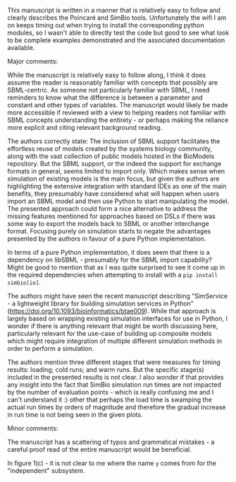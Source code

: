 This manuscript is written in a manner that is relatively easy to follow and clearly describes the Poincaré and SimBio tools. Unfortunately the wifi I am on keeps timing out when trying to install the corresponding python modules, so I wasn't able to directly test the code but good to see what look to be complete examples demonstrated and the associated documentation available.

Major comments:

While the manuscript is relatively easy to follow along, I think it does assume the reader is reasonably familiar with concepts that possibly are SBML-centric. As someone not particularly familiar with SBML, I need reminders to know what the difference is between a parameter and constant and other types of variables. The manuscript would likely be made more accessible if reviewed with a view to helping readers not familiar with SBML concepts understanding the entirety - or perhaps making the reliance more explicit and citing relevant background reading.

The authors correctly state: The inclusion of SBML support facilitates the effortless reuse of models created by the systems biology community, along with the vast collection of public models hosted in the BioModels repository. But the SBML support, or the indeed the support for exchange formats in general, seems limited to import only. Which makes sense when simulation of existing models is the main focus, but given the authors are highlighting the extensive integration with standard IDEs as one of the main benefits, they presumably have considered what will happen when users import an SBML model and then use Python to start manipulating the model. The presented approach could form a nice alternative to address the missing features mentioned for approaches based on DSLs if there was some way to export the models back to SBML or another interchange format. Focusing purely on simulation starts to negate the advantages presented by the authors in favour of a pure Python implementation.

In terms of a pure Python implementation, it does seem that there is a dependency on libSBML - presumably for the SBML import capability? Might be good to mention that as I was quite surprised to see it come up in the required dependencies when attempting to install with a `pip install simbio[io]`.

The authors might have seen the recent manuscript describing "SimService - a lightweight library for building simulation services in Python" (https://doi.org/10.1093/bioinformatics/btae009). While that approach is largely based on wrapping existing simulation interfaces for use in Python, I wonder if there is anything relevant that might be worth discussing here, particularly relevant for the use-case of building up composite models which might require integration of multiple different simulation methods in order to perform a simulation.

The authors mention three different stages that were measures for timing results: loading; cold runs; and warm runs. But the specific stage(s) included in the presented results is not clear. I also wonder if that provides any insight into the fact that SimBio simulation run times are not impacted by the number of evaluation points - which is really confusing me and I can't understand it :) other that perhaps the load time is swamping the actual run times by orders of magnitude and therefore the gradual increase in run time is not being seen in the given plots.

Minor comments:

The manuscript has a scattering of typos and grammatical mistakes - a careful proof read of the entire manuscript would be beneficial.

In figure 1(c) - it is not clear to me where the name `y` comes from for the "independent" subsystem.
